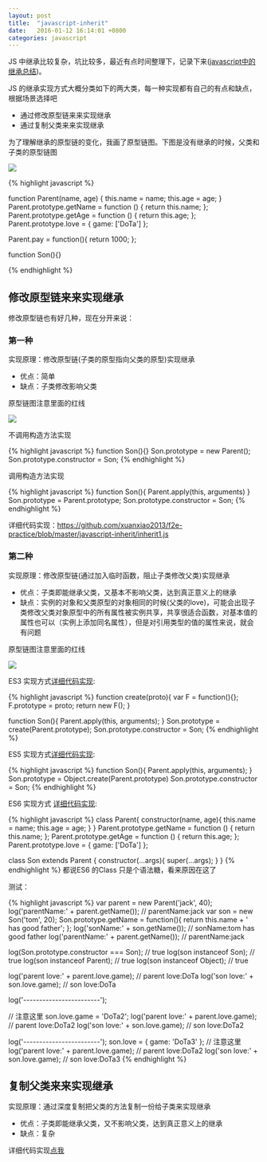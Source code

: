 ```yaml
---
layout: post
title:  "javascript-inherit"
date:   2016-01-12 16:14:01 +0800
categories: javascript
---
```


JS 中继承比较复杂，坑比较多，最近有点时间整理下，记录下来([javascript中的继承总结](https://github.com/xuanxiao2013/f2e-practice/issues/2))。

JS 的继承实现方式大概分类如下的两大类，每一种实现都有自己的有点和缺点，根据场景选择吧

* 通过修改原型链来来实现继承
* 通过复制父类来来实现继承

为了理解继承的原型链的变化，我画了原型链图。下图是没有继承的时候，父类和子类的原型链图

![](https://github.com/xuanxiao2013/f2e-practice/raw/master/javascript-inherit/img/parent-son.png)

{% highlight javascript %}

function Parent(name, age) {
    this.name = name;
    this.age = age;
}
Parent.prototype.getName = function () {
    return this.name;
};
Parent.prototype.getAge = function () {
    return this.age;
};
Parent.prototype.love = {
    game: ['DoTa']
};

Parent.pay = function(){
  return 1000;
};

function Son(){}

{% endhighlight %}


## 修改原型链来来实现继承

修改原型链也有好几种，现在分开来说：

### 第一种

实现原理：修改原型链(子类的原型指向父类的原型)实现继承
- 优点：简单
- 缺点：子类修改影响父类

原型链图注意里面的红线

![](https://github.com/xuanxiao2013/f2e-practice/raw/master/javascript-inherit/img/inherit-1.png)

不调用构造方法实现

{% highlight javascript %}
function Son(){}
Son.prototype = new Parent();
Son.prototype.constructor = Son;
{% endhighlight %}

调用构造方法实现

{% highlight javascript %}
function Son(){
    Parent.apply(this, arguments)
}
Son.prototype = Parent.prototype;
Son.prototype.constructor = Son;
{% endhighlight %}

详细代码实现：https://github.com/xuanxiao2013/f2e-practice/blob/master/javascript-inherit/inherit1.js

### 第二种

实现原理：修改原型链(通过加入临时函数，阻止子类修改父类)实现继承

- 优点：子类即能继承父类，又基本不影响父类，达到真正意义上的继承
- 缺点：实例的对象和父类原型的对象相同的时候(父类的love)，可能会出现子类修改父类对象原型中的所有属性被实例共享，共享很适合函数，对基本值的属性也可以（实例上添加同名属性），但是对引用类型的值的属性来说，就会有问题

原型链图注意里面的红线

![](https://github.com/xuanxiao2013/f2e-practice/raw/master/javascript-inherit/img/inherit-2.png)

ES3 实现方式[详细代码实现](https://github.com/xuanxiao2013/f2e-practice/blob/master/javascript-inherit/inherit2.js):

{% highlight javascript %}
function create(proto){
    var F = function(){};
    F.prototype = proto;
    return new F();
}

function Son(){
    Parent.apply(this, arguments);
}
Son.prototype = create(Parent.prototype);
Son.prototype.constructor = Son;
{% endhighlight %}

ES5 实现方式[详细代码实现](https://github.com/xuanxiao2013/f2e-practice/blob/master/javascript-inherit/inherit2.js):

{% highlight javascript %}
function Son(){
    Parent.apply(this, arguments);
 }
 Son.prototype = Object.create(Parent.prototype)
 Son.prototype.constructor = Son;
{% endhighlight %}

ES6 实现方式 [详细代码实现](https://github.com/xuanxiao2013/f2e-practice/blob/master/javascript-inherit/inherit4.es6):

{% highlight javascript %}
class Parent{
    constructor(name, age){
        this.name = name;
        this.age = age;
    }
}
Parent.prototype.getName = function () {
    return this.name;
};
Parent.prototype.getAge = function () {
    return this.age;
};
Parent.prototype.love = {
    game: ['DoTa']
};

class Son extends Parent {
    constructor(...args){
        super(...args);
    }
}
{% endhighlight %}
都说ES6 的Class 只是个语法糖，看来原因在这了


测试：

{% highlight javascript %}
var parent = new Parent('jack', 40);
log('parentName:' + parent.getName()); // parentName:jack
var son = new Son('tom', 20);
Son.prototype.getName = function(){
    return this.name + ' has good father';
};
log('sonName:' + son.getName()); // sonName:tom has good father
log('parentName:' + parent.getName()); // parentName:jack


log(Son.prototype.constructor === Son); // true
log(son instanceof Son); // true
log(son instanceof Parent); // true
log(son instanceof Object); // true


log('parent love:' + parent.love.game); // parent love:DoTa
log('son love:' + son.love.game); // son love:DoTa

log('------------------------');

// 注意这里
son.love.game = 'DoTa2';
log('parent love:' + parent.love.game); // parent love:DoTa2
log('son love:' + son.love.game); // son love:DoTa2

log('------------------------');
son.love = {
    game: 'DoTa3'
};
// 注意这里
log('parent love:' + parent.love.game); // parent love:DoTa2
log('son love:' + son.love.game); // son love:DoTa3
{% endhighlight %}

## 复制父类来来实现继承

实现原理：通过深度复制把父类的方法复制一份给子类来实现继承

- 优点：子类即能继承父类，又不影响父类，达到真正意义上的继承
- 缺点：复杂

详细代码实现[点我](https://github.com/xuanxiao2013/f2e-practice/blob/master/javascript-inherit/inherit3.js)
